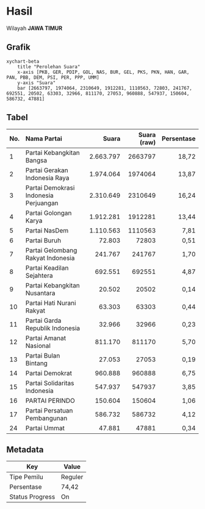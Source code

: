 # Hasil

Wilayah **JAWA TIMUR**

## Grafik

```mermaid
xychart-beta
    title "Perolehan Suara"
    x-axis [PKB, GER, PDIP, GOL, NAS, BUR, GEL, PKS, PKN, HAN, GAR, PAN, PBB, DEM, PSI, PER, PPP, UMM]
    y-axis "Suara"
    bar [2663797, 1974064, 2310649, 1912281, 1110563, 72803, 241767, 692551, 20502, 63303, 32966, 811170, 27053, 960888, 547937, 150604, 586732, 47881]
```

## Tabel

| No. | Nama Partai                           | Suara     | Suara (raw) | Persentase |
|:--- |:------------------------------------- | ---------:| -----------:| ----------:|
| 1   | Partai Kebangkitan Bangsa             | 2.663.797 | 2663797     | 18,72      |
| 2   | Partai Gerakan Indonesia Raya         | 1.974.064 | 1974064     | 13,87      |
| 3   | Partai Demokrasi Indonesia Perjuangan | 2.310.649 | 2310649     | 16,24      |
| 4   | Partai Golongan Karya                 | 1.912.281 | 1912281     | 13,44      |
| 5   | Partai NasDem                         | 1.110.563 | 1110563     | 7,81       |
| 6   | Partai Buruh                          | 72.803    | 72803       | 0,51       |
| 7   | Partai Gelombang Rakyat Indonesia     | 241.767   | 241767      | 1,70       |
| 8   | Partai Keadilan Sejahtera             | 692.551   | 692551      | 4,87       |
| 9   | Partai Kebangkitan Nusantara          | 20.502    | 20502       | 0,14       |
| 10  | Partai Hati Nurani Rakyat             | 63.303    | 63303       | 0,44       |
| 11  | Partai Garda Republik Indonesia       | 32.966    | 32966       | 0,23       |
| 12  | Partai Amanat Nasional                | 811.170   | 811170      | 5,70       |
| 13  | Partai Bulan Bintang                  | 27.053    | 27053       | 0,19       |
| 14  | Partai Demokrat                       | 960.888   | 960888      | 6,75       |
| 15  | Partai Solidaritas Indonesia          | 547.937   | 547937      | 3,85       |
| 16  | PARTAI PERINDO                        | 150.604   | 150604      | 1,06       |
| 17  | Partai Persatuan Pembangunan          | 586.732   | 586732      | 4,12       |
| 24  | Partai Ummat                          | 47.881    | 47881       | 0,34       |


## Metadata

| Key             | Value   |
| --------------- | ------- |
| Tipe Pemilu     | Reguler |
| Persentase      | 74,42   |
| Status Progress | On      |



